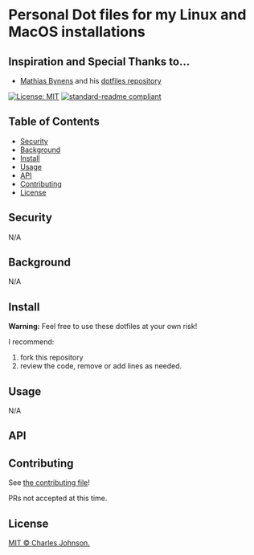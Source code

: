 # Personal Dot files for my Linux and MacOS installations

## Inspiration and Special Thanks to…

* [Mathias Bynens](https://mathiasbynens.be/) and his [dotfiles repository](https://github.com/mathiasbynens/dotfiles)

[![License: MIT](https://img.shields.io/badge/License-MIT-yellow.svg)](LICENSE.md)
[![standard-readme compliant](https://img.shields.io/badge/readme%20style-standard-brightgreen.svg?style=flat-square)](https://github.com/RichardLitt/standard-readme)


## Table of Contents

- [Security](#security)
- [Background](#background)
- [Install](#install)
- [Usage](#usage)
- [API](#api)
- [Contributing](#contributing)
- [License](#license)

## Security

N/A

## Background

N/A

## Install

**Warning:** Feel free to use these dotfiles at your own risk! 

I recommend:
1) fork this repository
1) review the code, remove or add lines as needed.

## Usage

N/A

## API

## Contributing

See [the contributing file](CONTRIBUTING.md)!

PRs not accepted at this time.

## License

[MIT © Charles Johnson.](LICENSE.md)
